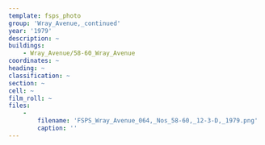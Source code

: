 ```yaml
---
template: fsps_photo
group: 'Wray_Avenue,_continued'
year: '1979'
description: ~
buildings:
    - Wray_Avenue/58-60_Wray_Avenue
coordinates: ~
heading: ~
classification: ~
section: ~
cell: ~
film_roll: ~
files:
    -
        filename: 'FSPS_Wray_Avenue_064,_Nos_58-60,_12-3-D,_1979.png'
        caption: ''
---
```

